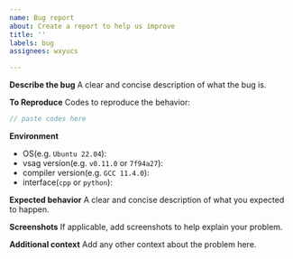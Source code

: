 ```yaml
---
name: Bug report
about: Create a report to help us improve
title: ''
labels: bug
assignees: wxyucs

---
```


**Describe the bug**
A clear and concise description of what the bug is.

**To Reproduce**
Codes to reproduce the behavior:
```cpp
// paste codes here

```

**Environment**
- OS(e.g. `Ubuntu 22.04`): 
- vsag version(e.g. `v0.11.0` or `7f94a27`): 
- compiler version(e.g. `GCC 11.4.0`):
- interface(`cpp` or `python`):

**Expected behavior**
A clear and concise description of what you expected to happen.

**Screenshots**
If applicable, add screenshots to help explain your problem.

**Additional context**
Add any other context about the problem here.

